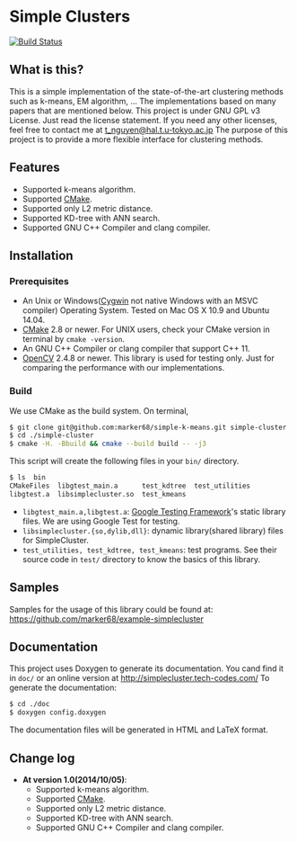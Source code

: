 Simple Clusters
===============================

[![Build Status](https://travis-ci.org/marker68/simple-cluster.svg?branch=master)](https://travis-ci.org/marker68/simple-cluster)

## What is this?

This is a simple implementation of the state-of-the-art clustering methods such as k-means, EM algorithm, ... 
The implementations based on many papers that are mentioned below. This project is under GNU GPL v3 License. Just read the license statement.
If you need any other licenses, feel free to contact me at [t_nguyen@hal.t.u-tokyo.ac.jp](mailto:t_nguyen@hal.t.u-tokyo.ac.jp)
The purpose of this project is to provide a more flexible interface for clustering methods.

## Features

* Supported k-means algorithm.
* Supported [CMake](http://www.cmake.org/).
* Supported only L2 metric distance.
* Supported KD-tree with ANN search.
* Supported GNU C++ Compiler and clang compiler.

## Installation

### Prerequisites

* An Unix or Windows([Cygwin](https://www.cygwin.com/) not native Windows with an MSVC compiler) Operating System. Tested on Mac OS X 10.9 and Ubuntu 14.04.
* [CMake](http://www.cmake.org/) 2.8 or newer. For UNIX users, check your CMake version in terminal by `cmake -version`.
* An GNU C++ Compiler or clang compiler that support C++ 11.
* [OpenCV](http://opencv.org/downloads.html) 2.4.8 or newer. This library is used for testing only. Just for comparing the performance with our implementations.

### Build
We use CMake as the build system. On terminal,
```bash
$ git clone git@github.com:marker68/simple-k-means.git simple-cluster
$ cd ./simple-cluster
$ cmake -H. -Bbuild && cmake --build build -- -j3
```
This script will create the following files in your `bin/` directory.

```bash
$ ls  bin
CMakeFiles  libgtest_main.a      test_kdtree  test_utilities
libgtest.a  libsimplecluster.so  test_kmeans
```
* `libgtest_main.a,libgtest.a`: [Google Testing Framework](https://code.google.com/p/googletest/)'s static library files. We are using Google Test for testing.
* `libsimplecluster.{so,dylib,dll}`: dynamic library(shared library) files for SimpleCluster.
* `test_utilities, test_kdtree, test_kmeans`: test programs. See their source code in `test/` directory to know the basics of this library.

## Samples

Samples for the usage of this library could be found at: https://github.com/marker68/example-simplecluster

## Documentation

This project uses Doxygen to generate its documentation. You cand find it in `doc/` or an online version at http://simplecluster.tech-codes.com/
To generate the documentation:
```bash
$ cd ./doc
$ doxygen config.doxygen
```
The documentation files will be generated in HTML and LaTeX format.

## Change log

* **At version 1.0(2014/10/05)**:
    * Supported k-means algorithm.
    * Supported [CMake](http://www.cmake.org/).
    * Supported only L2 metric distance.
    * Supported KD-tree with ANN search.
    * Supported GNU C++ Compiler and clang compiler.
